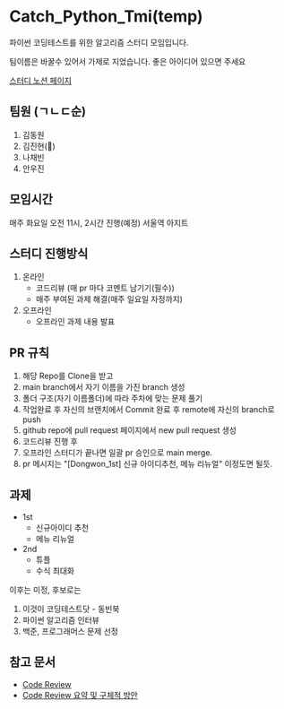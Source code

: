 # Catch_Python_Tmi(temp)

파이썬 코딩테스트를 위한 알고리즘 스터디 모임입니다.

팀이름은 바꿀수 있어서 가제로 지었습니다. 좋은 아이디어 있으면 주세요

[스터디 노션 페이지](https://www.notion.so/cd77d4ca02c746eeb00e8d8fc0560b59)

## 팀원 (ㄱㄴㄷ순)

1. 김동원
2. 김진현(👑)
3. 나채빈
4. 안우진

## 모임시간

매주 화요일 오전 11시, 2시간 진행(예정) 서울역 아지트

## 스터디 진행방식

1. 온라인
   - 코드리뷰 (매 pr 마다 코멘트 남기기(필수))
   - 매주 부여된 과제 해결(매주 일요일 자정까지)
2. 오프라인
   - 오프라인 과제 내용 발표

## PR 규칙

1. 해당 Repo를 Clone을 받고
2. main branch에서 자기 이름을 가진 branch 생성
3. 폴더 구조(자기 이름폴더)에 따라 주차에 맞는 문제 풀기
4. 작업완료 후 자신의 브랜치에서 Commit 완료 후 remote에 자신의 branch로 push
5. github repo에 pull request 페이지에서 new pull request 생성
6. 코드리뷰 진행 후
7. 오프라인 스터디가 끝나면 일괄 pr 승인으로 main merge.
8. pr 메시지는 "[Dongwon_1st] 신규 아이디추천, 메뉴 리뉴얼" 이정도면 될듯.

## 과제

- 1st
  - 신규아이디 추천
  - 메뉴 리뉴얼
- 2nd
  - 튜플
  - 수식 최대화

이후는 미정, 후보로는

1. 이것이 코딩테스트닷 - 동빈북
2. 파이썬 알고리즘 인터뷰
3. 백준, 프로그래머스 문제 선정

## 참고 문서

- [Code Review](https://ehddnjs8989.medium.com/%EC%BD%94%EB%93%9C%EB%A6%AC%EB%B7%B0-code-review-ec557ae8168)
- [Code Review 요약 및 구체적 방안](https://ehddnjs8989.medium.com/%EC%BD%94%EB%93%9C%EB%A6%AC%EB%B7%B0-code-review-%EC%9D%98-%EA%B5%AC%EC%B2%B4%EC%A0%81%EC%9D%B8-%EB%B0%A9%EC%95%88-%EB%B0%8F-%EC%A0%81%EC%9A%A9-ad4bd465391b)
